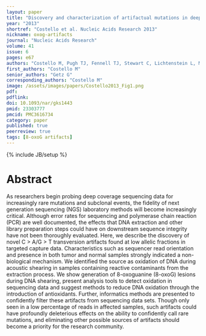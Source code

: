 ```yaml
---
layout: paper
title: "Discovery and characterization of artifactual mutations in deep coverage targeted capture sequencing data due to oxidative DNA damage during sample preparation"
year: "2013"
shortref: "Costello et al. Nucleic Acids Research 2013"
nickname: oxog-artifacts
journal: "Nucleic Acids Research"
volume: 41
issue: 6
pages: e67
authors: "Costello M, Pugh TJ, Fennell TJ, Stewart C, Lichtenstein L, Meldrim JC, Fostel JL, Friedrich DC, Perrin D, Dionne D, Kim S, Gabriel SB, Lander ES, Fisher S, Getz G"
first_authors: "Costello M"
senior_authors: "Getz G"
corresponding_authors: "Costello M"
image: /assets/images/papers/Costello2013_Fig1.png
pdf:
pdflink:
doi: 10.1093/nar/gks1443
pmid: 23303777
pmcid: PMC3616734
category: paper
published: true
peerreview: true
tags: [8-oxoG artifacts]
---
```

{% include JB/setup %}

# Abstract

As researchers begin probing deep coverage sequencing data for increasingly rare mutations and subclonal events, the fidelity of next generation sequencing (NGS) laboratory methods will become increasingly critical. Although error rates for sequencing and polymerase chain reaction (PCR) are well documented, the effects that DNA extraction and other library preparation steps could have on downstream sequence integrity have not been thoroughly evaluated. Here, we describe the discovery of novel C > A/G > T transversion artifacts found at low allelic fractions in targeted capture data. Characteristics such as sequencer read orientation and presence in both tumor and normal samples strongly indicated a non-biological mechanism. We identified the source as oxidation of DNA during acoustic shearing in samples containing reactive contaminants from the extraction process. We show generation of 8-oxoguanine (8-oxoG) lesions during DNA shearing, present analysis tools to detect oxidation in sequencing data and suggest methods to reduce DNA oxidation through the introduction of antioxidants. Further, informatics methods are presented to confidently filter these artifacts from sequencing data sets. Though only seen in a low percentage of reads in affected samples, such artifacts could have profoundly deleterious effects on the ability to confidently call rare mutations, and eliminating other possible sources of artifacts should become a priority for the research community.

